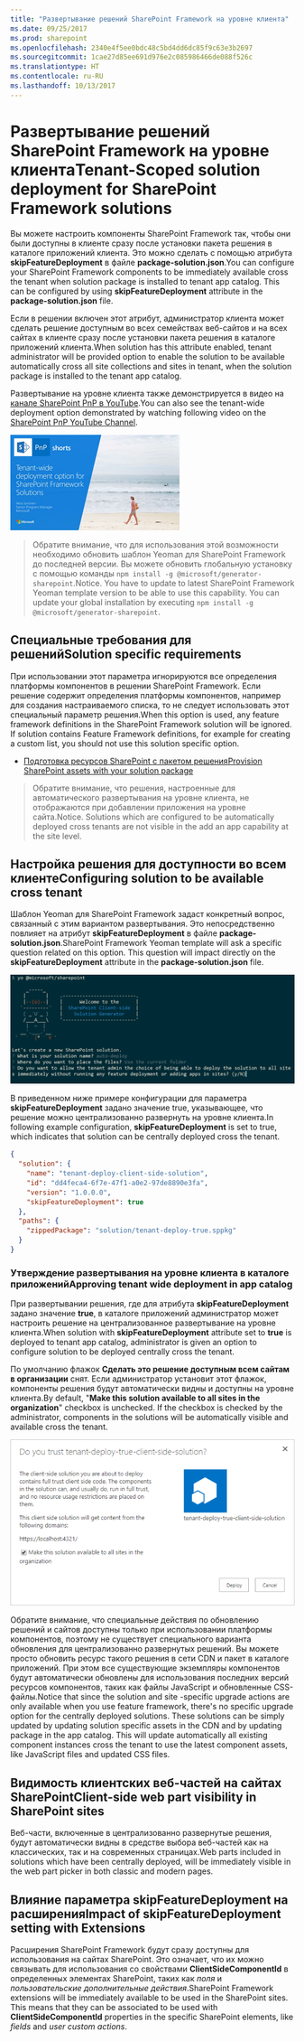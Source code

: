 ```yaml
---
title: "Развертывание решений SharePoint Framework на уровне клиента"
ms.date: 09/25/2017
ms.prod: sharepoint
ms.openlocfilehash: 2340e4f5ee0bdc48c5bd4dd6dc85f9c63e3b2697
ms.sourcegitcommit: 1cae27d85ee691d976e2c085986466de088f526c
ms.translationtype: HT
ms.contentlocale: ru-RU
ms.lasthandoff: 10/13/2017
---
```

# <a name="tenant-scoped-solution-deployment-for-sharepoint-framework-solutions"></a><span data-ttu-id="f18b9-102">Развертывание решений SharePoint Framework на уровне клиента</span><span class="sxs-lookup"><span data-stu-id="f18b9-102">Tenant-Scoped solution deployment for SharePoint Framework solutions</span></span>

<span data-ttu-id="f18b9-p101">Вы можете настроить компоненты SharePoint Framework так, чтобы они были доступны в клиенте сразу после установки пакета решения в каталоге приложений клиента. Это можно сделать с помощью атрибута **skipFeatureDeployment** в файле **package-solution.json**.</span><span class="sxs-lookup"><span data-stu-id="f18b9-p101">You can configure your SharePoint Framework components to be immediately available cross the tenant when solution package is installed to tenant app catalog. This can be configured by using **skipFeatureDeployment** attribute in the **package-solution.json** file.</span></span>

<span data-ttu-id="f18b9-105">Если в решении включен этот атрибут, администратор клиента может сделать решение доступным во всех семействах веб-сайтов и на всех сайтах в клиенте сразу после установки пакета решения в каталоге приложений клиента.</span><span class="sxs-lookup"><span data-stu-id="f18b9-105">When solution has this attribute enabled, tenant administrator will be provided option to enable the solution to be available automatically cross all site collections and sites in tenant, when the solution package is installed to the tenant app catalog.</span></span> 

<span data-ttu-id="f18b9-106">Развертывание на уровне клиента также демонстрируется в видео на [канале SharePoint PnP в YouTube](https://www.youtube.com/watch?v=pemHOZCSwZI).</span><span class="sxs-lookup"><span data-stu-id="f18b9-106">You can also see the tenant-wide deployment option demonstrated by watching following video on the [SharePoint PnP YouTube Channel](https://www.youtube.com/watch?v=pemHOZCSwZI).</span></span>

<a href="https://www.youtube.com/watch?v=pemHOZCSwZI&list=PLR9nK3mnD-OXZbEvTEPxzIOMGXj_aZKJG">
<img src="../images/tenant-deploy-youtube-video.png" alt="PnP Short Guidance video on tenant-wide deployment option" />
</a>

> <span data-ttu-id="f18b9-p102">Обратите внимание, что для использования этой возможности необходимо обновить шаблон Yeoman для SharePoint Framework до последней версии. Вы можете обновить глобальную установку с помощью команды `npm install -g @microsoft/generator-sharepoint`.</span><span class="sxs-lookup"><span data-stu-id="f18b9-p102">Notice. You have to update to latest SharePoint Framework Yeoman template version to be able to use this capability. You can update your global installation by executing `npm install -g @microsoft/generator-sharepoint`.</span></span> 

## <a name="solution-specific-requirements"></a><span data-ttu-id="f18b9-110">Специальные требования для решений</span><span class="sxs-lookup"><span data-stu-id="f18b9-110">Solution specific requirements</span></span>

<span data-ttu-id="f18b9-p103">При использовании этот параметра игнорируются все определения платформы компонентов в решении SharePoint Framework. Если решение содержит определения платформы компонентов, например для создания настраиваемого списка, то не следует использовать этот специальный параметр решения.</span><span class="sxs-lookup"><span data-stu-id="f18b9-p103">When this option is used, any feature framework definitions in the SharePoint Framework solution will be ignored. If solution contains Feature Framework definitions, for example for creating a custom list, you should not use this solution specific option.</span></span>

* [<span data-ttu-id="f18b9-113">Подготовка ресурсов SharePoint с пакетом решения</span><span class="sxs-lookup"><span data-stu-id="f18b9-113">Provision SharePoint assets with your solution package</span></span>](#)

> <span data-ttu-id="f18b9-p104">Обратите внимание, что решения, настроенные для автоматического развертывания на уровне клиента, не отображаются при добавлении приложения на уровне сайта.</span><span class="sxs-lookup"><span data-stu-id="f18b9-p104">Notice. Solutions which are configured to be automatically deployed cross tenants are not visible in the add an app capability at the site level.</span></span> 

## <a name="configuring-solution-to-be-available-cross-tenant"></a><span data-ttu-id="f18b9-116">Настройка решения для доступности во всем клиенте</span><span class="sxs-lookup"><span data-stu-id="f18b9-116">Configuring solution to be available cross tenant</span></span>

<span data-ttu-id="f18b9-p105">Шаблон Yeoman для SharePoint Framework задаст конкретный вопрос, связанный с этим вариантом развертывания. Это непосредственно повлияет на атрибут **skipFeatureDeployment** в файле **package-solution.json**.</span><span class="sxs-lookup"><span data-stu-id="f18b9-p105">SharePoint Framework Yeoman template will ask a specific question related on this option. This question will impact directly on the **skipFeatureDeployment** attribute in the **package-solution.json** file.</span></span> 

![Вопрос Yeoman о варианте развертывания на уровне клиента](../images/tenant-deploy-yeoman.png)

<span data-ttu-id="f18b9-120">В приведенном ниже примере конфигурации для параметра **skipFeatureDeployment** задано значение true, указывающее, что решение можно централизованно развернуть на уровне клиента.</span><span class="sxs-lookup"><span data-stu-id="f18b9-120">In following example configuration, **skipFeatureDeployment** is set to true, which indicates that solution can be centrally deployed cross the tenant.</span></span> 

```json
{
  "solution": {
    "name": "tenant-deploy-client-side-solution",
    "id": "dd4feca4-6f7e-47f1-a0e2-97de8890e3fa",
    "version": "1.0.0.0",
    "skipFeatureDeployment": true
  },
  "paths": {
    "zippedPackage": "solution/tenant-deploy-true.sppkg"
  }
}

```

### <a name="approving-tenant-wide-deployment-in-app-catalog"></a><span data-ttu-id="f18b9-121">Утверждение развертывания на уровне клиента в каталоге приложений</span><span class="sxs-lookup"><span data-stu-id="f18b9-121">Approving tenant wide deployment in app catalog</span></span>

<span data-ttu-id="f18b9-122">При развертывании решения, где для атрибута **skipFeatureDeployment** задано значение **true**, в каталоге приложений администратор может настроить решение на централизованное развертывание на уровне клиента.</span><span class="sxs-lookup"><span data-stu-id="f18b9-122">When solution with **skipFeatureDeployment** attribute set to **true** is deployed to tenant app catalog, administrator is given an option to configure solution to be deployed centrally cross the tenant.</span></span>

<span data-ttu-id="f18b9-p106">По умолчанию флажок **Сделать это решение доступным всем сайтам в организации** снят. Если администратор установит этот флажок, компоненты решения будут автоматически видны и доступны на уровне клиента.</span><span class="sxs-lookup"><span data-stu-id="f18b9-p106">By default, "**Make this solution available to all sites in the organization**" checkbox is unchecked. If the checkbox is checked by the administrator, components in the solutions will be automatically visible and available cross the tenant.</span></span> 

![Параметр "Сделать это решение доступным всем сайтам в организации" при развертывании решения в каталоге приложений](../images/tenant-deploy-app-catalog.png)

<span data-ttu-id="f18b9-p107">Обратите внимание, что специальные действия по обновлению решений и сайтов доступны только при использовании платформы компонентов, поэтому не существует специального варианта обновления для централизованно развернутых решений. Вы можете просто обновить ресурс такого решения в сети CDN и пакет в каталоге приложений. При этом все существующие экземпляры компонентов будут автоматически обновлены для использования последних версий ресурсов компонентов, таких как файлы JavaScript и обновленные CSS-файлы.</span><span class="sxs-lookup"><span data-stu-id="f18b9-p107">Notice that since the solution and site -specific upgrade actions are only available when you use feature framework, there's no specific upgrade option for the centrally deployed solutions. These solutions can be simply updated by updating solution specific assets in the CDN and by updating package in the app catalog. This will update automatically all existing component instances cross the tenant to use the latest component assets, like JavaScript files and updated CSS files.</span></span>

## <a name="client-side-web-part-visibility-in-sharepoint-sites"></a><span data-ttu-id="f18b9-129">Видимость клиентских веб-частей на сайтах SharePoint</span><span class="sxs-lookup"><span data-stu-id="f18b9-129">Client-side web part visibility in SharePoint sites</span></span>

<span data-ttu-id="f18b9-130">Веб-части, включенные в централизованно развернутые решения, будут автоматически видны в средстве выбора веб-частей как на классических, так и на современных страницах.</span><span class="sxs-lookup"><span data-stu-id="f18b9-130">Web parts included in solutions which have been centrally deployed, will be immediately visible in the web part picker in both classic and modern pages.</span></span> 

## <a name="impact-of-skipfeaturedeployment-setting-with-extensions"></a><span data-ttu-id="f18b9-131">Влияние параметра skipFeatureDeployment на расширения</span><span class="sxs-lookup"><span data-stu-id="f18b9-131">Impact of skipFeatureDeployment setting with Extensions</span></span>

<span data-ttu-id="f18b9-p108">Расширения SharePoint Framework будут сразу доступны для использования на сайтах SharePoint. Это означает, что их можно связывать для использования со свойствами **ClientSideComponentId** в определенных элементах SharePoint, таких как *поля* и *пользовательские дополнительные действия*.</span><span class="sxs-lookup"><span data-stu-id="f18b9-p108">SharePoint Framework extensions will be immediately available to be used in the SharePoint sites. This means that they can be associated to be used with **ClientSideComponentId** properties in the specific SharePoint elements, like *fields* and *user custom actions*.</span></span> 

